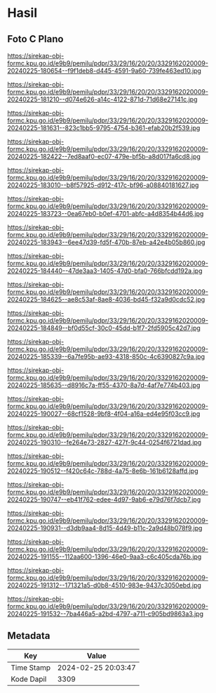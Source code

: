 # Hasil

## Foto C Plano

https://sirekap-obj-formc.kpu.go.id/e9b9/pemilu/pdpr/33/29/16/20/20/3329162020009-20240225-180654--f9f1deb8-d445-4591-9a60-739fe463ed10.jpg

https://sirekap-obj-formc.kpu.go.id/e9b9/pemilu/pdpr/33/29/16/20/20/3329162020009-20240225-181210--d074e626-a14c-4122-871d-71d68e27141c.jpg

https://sirekap-obj-formc.kpu.go.id/e9b9/pemilu/pdpr/33/29/16/20/20/3329162020009-20240225-181631--823c1bb5-9795-4754-b361-efab20b2f539.jpg

https://sirekap-obj-formc.kpu.go.id/e9b9/pemilu/pdpr/33/29/16/20/20/3329162020009-20240225-182422--7ed8aaf0-ec07-479e-bf5b-a8d017fa6cd8.jpg

https://sirekap-obj-formc.kpu.go.id/e9b9/pemilu/pdpr/33/29/16/20/20/3329162020009-20240225-183010--b8f57925-d912-417c-bf96-a08840181627.jpg

https://sirekap-obj-formc.kpu.go.id/e9b9/pemilu/pdpr/33/29/16/20/20/3329162020009-20240225-183723--0ea67eb0-b0ef-4701-abfc-a4d8354b44d6.jpg

https://sirekap-obj-formc.kpu.go.id/e9b9/pemilu/pdpr/33/29/16/20/20/3329162020009-20240225-183943--6ee47d39-fd5f-470b-87eb-a42e4b05b860.jpg

https://sirekap-obj-formc.kpu.go.id/e9b9/pemilu/pdpr/33/29/16/20/20/3329162020009-20240225-184440--47de3aa3-1405-47d0-bfa0-766bfcdd192a.jpg

https://sirekap-obj-formc.kpu.go.id/e9b9/pemilu/pdpr/33/29/16/20/20/3329162020009-20240225-184625--ae8c53af-8ae8-4036-bd45-f32a9d0cdc52.jpg

https://sirekap-obj-formc.kpu.go.id/e9b9/pemilu/pdpr/33/29/16/20/20/3329162020009-20240225-184849--bf0d55cf-30c0-45dd-b1f7-2fd5905c42d7.jpg

https://sirekap-obj-formc.kpu.go.id/e9b9/pemilu/pdpr/33/29/16/20/20/3329162020009-20240225-185339--6a7fe95b-ae93-4318-850c-4c6390827c9a.jpg

https://sirekap-obj-formc.kpu.go.id/e9b9/pemilu/pdpr/33/29/16/20/20/3329162020009-20240225-185635--d8916c7a-ff55-4370-8a7d-4af7e774b403.jpg

https://sirekap-obj-formc.kpu.go.id/e9b9/pemilu/pdpr/33/29/16/20/20/3329162020009-20240225-190027--68cf1528-9bf8-4f04-a16a-ed4e95f03cc9.jpg

https://sirekap-obj-formc.kpu.go.id/e9b9/pemilu/pdpr/33/29/16/20/20/3329162020009-20240225-190310--fe264e73-2827-427f-9c44-0254f6721dad.jpg

https://sirekap-obj-formc.kpu.go.id/e9b9/pemilu/pdpr/33/29/16/20/20/3329162020009-20240225-190512--f420c64c-788d-4a75-8e6b-161b6128affd.jpg

https://sirekap-obj-formc.kpu.go.id/e9b9/pemilu/pdpr/33/29/16/20/20/3329162020009-20240225-190747--eb41f762-edee-4d97-9ab6-e79d76f7dcb7.jpg

https://sirekap-obj-formc.kpu.go.id/e9b9/pemilu/pdpr/33/29/16/20/20/3329162020009-20240225-190931--d3db9aa4-8d15-4d49-b11c-2a9d48b078f9.jpg

https://sirekap-obj-formc.kpu.go.id/e9b9/pemilu/pdpr/33/29/16/20/20/3329162020009-20240225-191155--112aa600-1396-46e0-9aa3-c6c405cda76b.jpg

https://sirekap-obj-formc.kpu.go.id/e9b9/pemilu/pdpr/33/29/16/20/20/3329162020009-20240225-191312--171321a5-d0b8-4510-983e-9437c3050ebd.jpg

https://sirekap-obj-formc.kpu.go.id/e9b9/pemilu/pdpr/33/29/16/20/20/3329162020009-20240225-191532--7ba446a5-a2bd-4797-a711-c905bd9863a3.jpg


## Metadata

| Key        | Value               |
| ---------- | ------------------- |
| Time Stamp | 2024-02-25 20:03:47 |
| Kode Dapil | 3309                |



